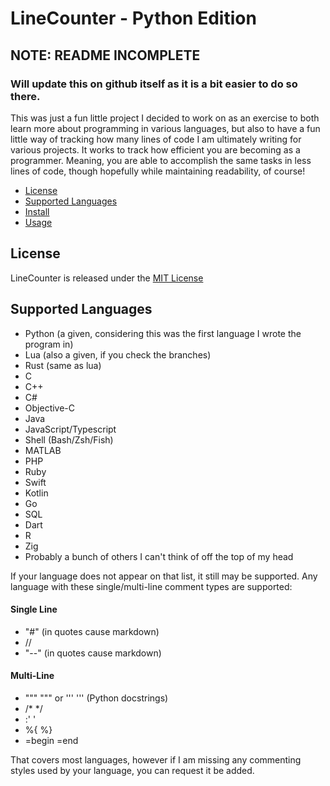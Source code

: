 # LineCounter - Python Edition

## NOTE: README INCOMPLETE
### Will update this on github itself as it is a bit easier to do so there.

This was just a fun little project I decided to work on as an exercise to both learn more about programming in various languages, but also to have a fun little way of tracking how many lines of code I am ultimately writing for various projects. It works to track how efficient you are becoming as a programmer. Meaning, you are able to accomplish the same tasks in less lines of code, though hopefully while maintaining readability, of course!

- [License](#license)
- [Supported Languages](#supported-languages)
- [Install](#install)
- [Usage](#usage)

## License

LineCounter is released under the [MIT License](https://github.com/Utecha/LineCounter/blob/python/LICENSE)

## Supported Languages

- Python (a given, considering this was the first language I wrote the program in)
- Lua (also a given, if you check the branches)
- Rust (same as lua)
- C 
- C++
- C#
- Objective-C
- Java
- JavaScript/Typescript
- Shell (Bash/Zsh/Fish)
- MATLAB
- PHP
- Ruby
- Swift
- Kotlin
- Go
- SQL
- Dart
- R
- Zig
- Probably a bunch of others I can't think of off the top of my head

If your language does not appear on that list, it still may be supported. Any language with these single/multi-line comment types are supported:

#### Single Line
- "#" (in quotes cause markdown)
- //
- "--" (in quotes cause markdown)

#### Multi-Line
- """ """ or ''' ''' (Python docstrings)
- /* */
- :' '
- %{ %}
- =begin =end

That covers most languages, however if I am missing any commenting styles used by your language, you can request it be added.
